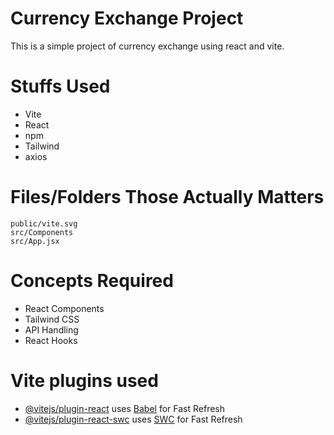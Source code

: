 # Currency Exchange Project

This is a simple project of currency exchange using react and vite.

# Stuffs Used

- Vite
- React
- npm
- Tailwind
- axios

# Files/Folders Those Actually Matters

```
public/vite.svg
src/Components
src/App.jsx
```

# Concepts Required
- React Components
- Tailwind CSS
- API Handling
- React Hooks

# Vite plugins used

- [@vitejs/plugin-react](https://github.com/vitejs/vite-plugin-react/blob/main/packages/plugin-react/README.md) uses [Babel](https://babeljs.io/) for Fast Refresh
- [@vitejs/plugin-react-swc](https://github.com/vitejs/vite-plugin-react-swc) uses [SWC](https://swc.rs/) for Fast Refresh
